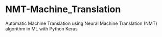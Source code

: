 # NMT-Machine_Translation
Automatic Machine Translation using Neural Machine Translation (NMT) algorithm in ML with Python Keras 
